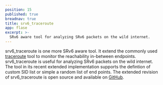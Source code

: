 ```yaml
---
position: 15
published: true
breadnav: true
title: srv6_traceroute 
app: flase
excerpt: >-
  SRv6 aware tool for analyzing SRv6 packets on the wild internet.
---
```


srv6_traceroute is one more SRv6 aware tool. It extend the commonly used [traceroute](https://linux.die.net/man/8/traceroute) tool to monitor the reachability in-between endpoints. srv6_traceroute is useful for analyzing SRv6 packets on the wild internet. The tool in its recent extended implementation supports the defintion of custom SID list or simple a random list of end points. The extended revision of srv6_traceroute is open source and available on [GitHub](https://github.com/SRouting/srv6_tracert). 
